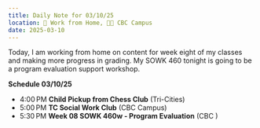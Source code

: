 ```yaml
---
title: Daily Note for 03/10/25
location: 🏡 Work from Home, 🌃🏫 CBC Campus
date: 2025-03-10
---
```

Today, I am working from home on content for week eight of my classes and making more progress in grading. My SOWK 460 tonight is going to be a program evaluation support workshop.

**Schedule 03/10/25**
- 4:00 PM **Child Pickup from Chess Club** (Tri-Cities)
- 5:00 PM **TC Social Work Club** (CBC Campus)
- 5:30 PM **Week 08 SOWK 460w - Program Evaluation** (CBC )